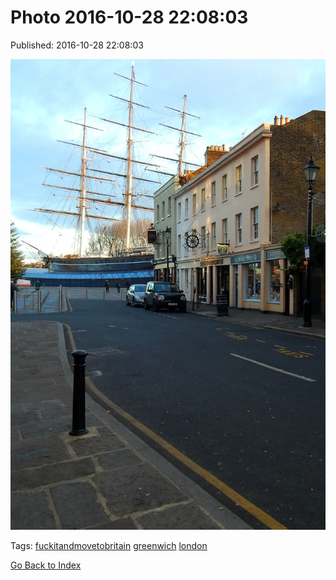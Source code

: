
# Photo 2016-10-28 22:08:03

Published: 2016-10-28 22:08:03

![](152439341312-0.jpg)

Tags: [fuckitandmovetobritain](tag-fuckitandmovetobritain.md) [greenwich](tag-greenwich.md) [london](tag-london.md)

[Go Back to Index](index.md)
